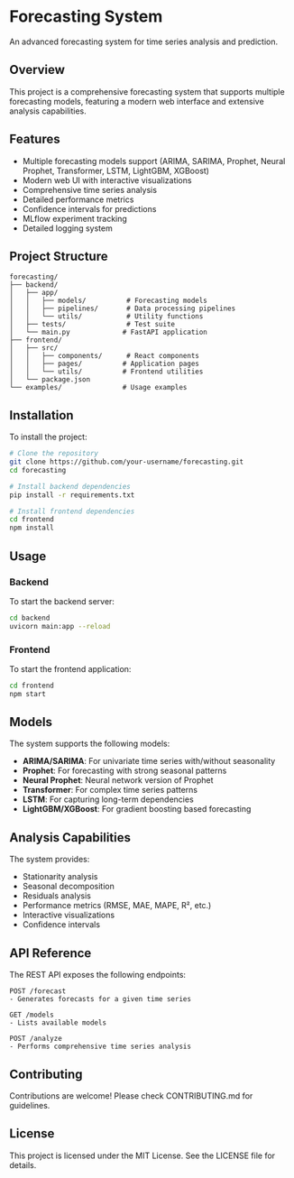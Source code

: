 # Forecasting System

An advanced forecasting system for time series analysis and prediction.

## Overview

This project is a comprehensive forecasting system that supports multiple forecasting models, featuring a modern web interface and extensive analysis capabilities.

## Features

- Multiple forecasting models support (ARIMA, SARIMA, Prophet, Neural Prophet, Transformer, LSTM, LightGBM, XGBoost)
- Modern web UI with interactive visualizations
- Comprehensive time series analysis
- Detailed performance metrics
- Confidence intervals for predictions
- MLflow experiment tracking
- Detailed logging system

## Project Structure

```
forecasting/
├── backend/
│   ├── app/
│   │   ├── models/          # Forecasting models
│   │   ├── pipelines/       # Data processing pipelines
│   │   └── utils/           # Utility functions
│   ├── tests/               # Test suite
│   └── main.py             # FastAPI application
├── frontend/
│   ├── src/
│   │   ├── components/      # React components
│   │   ├── pages/          # Application pages
│   │   └── utils/          # Frontend utilities
│   └── package.json
└── examples/               # Usage examples
```

## Installation

To install the project:

```bash
# Clone the repository
git clone https://github.com/your-username/forecasting.git
cd forecasting

# Install backend dependencies
pip install -r requirements.txt

# Install frontend dependencies
cd frontend
npm install
```

## Usage

### Backend

To start the backend server:

```bash
cd backend
uvicorn main:app --reload
```

### Frontend

To start the frontend application:

```bash
cd frontend
npm start
```

## Models

The system supports the following models:

- **ARIMA/SARIMA**: For univariate time series with/without seasonality
- **Prophet**: For forecasting with strong seasonal patterns
- **Neural Prophet**: Neural network version of Prophet
- **Transformer**: For complex time series patterns
- **LSTM**: For capturing long-term dependencies
- **LightGBM/XGBoost**: For gradient boosting based forecasting

## Analysis Capabilities

The system provides:

- Stationarity analysis
- Seasonal decomposition
- Residuals analysis
- Performance metrics (RMSE, MAE, MAPE, R², etc.)
- Interactive visualizations
- Confidence intervals

## API Reference

The REST API exposes the following endpoints:

```
POST /forecast
- Generates forecasts for a given time series

GET /models
- Lists available models

POST /analyze
- Performs comprehensive time series analysis
```

## Contributing

Contributions are welcome! Please check CONTRIBUTING.md for guidelines.

## License

This project is licensed under the MIT License. See the LICENSE file for details. 